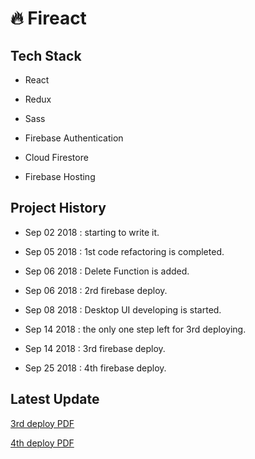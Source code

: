 
# 🔥 Fireact

## Tech Stack

- React 

- Redux

- Sass

- Firebase Authentication

- Cloud Firestore

- Firebase Hosting


## Project History

- Sep 02 2018 : starting to write it.

- Sep 05 2018 : 1st code refactoring is completed. 

- Sep 06 2018 : Delete Function is added.

- Sep 06 2018 : 2rd firebase deploy.

- Sep 08 2018 : Desktop UI developing is started.

- Sep 14 2018 : the only one step left for 3rd deploying.

- Sep 14 2018 : 3rd firebase deploy.

- Sep 25 2018 : 4th firebase deploy.


## Latest Update

[3rd deploy PDF](https://github.com/zynkn/fireact/tree/master/docs/Fireact_3rd_Deploy_Eng.pdf)

[4th deploy PDF](https://github.com/zynkn/fireact/tree/master/docs/Fireact_4th_Deploy_Eng.pdf)